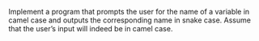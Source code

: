 Implement a program that prompts the user for the name of a variable in camel case and outputs the corresponding name in snake case. Assume that the user’s input will indeed be in camel case.
